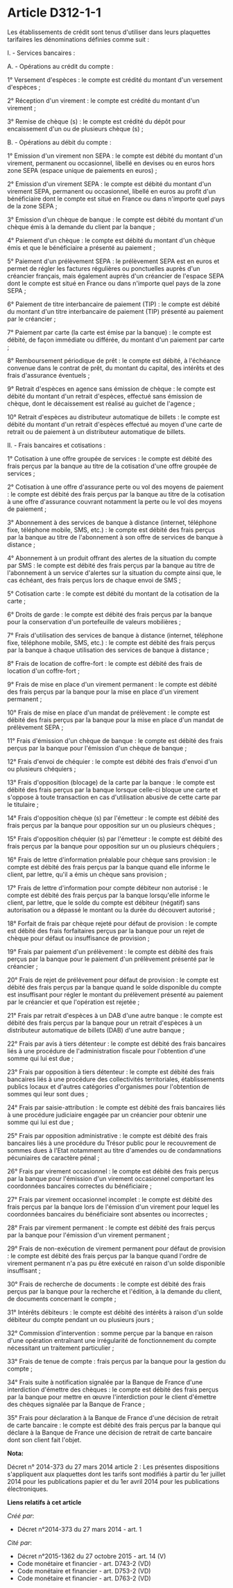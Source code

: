 # Article D312-1-1

Les établissements de crédit sont tenus d'utiliser dans leurs plaquettes tarifaires les dénominations définies comme suit : 

I. - Services bancaires : 

A. - Opérations au crédit du compte : 

1° Versement d'espèces : le compte est crédité du montant d'un versement d'espèces ; 

2° Réception d'un virement : le compte est crédité du montant d'un virement ; 

3° Remise de chèque (s) : le compte est crédité du dépôt pour encaissement d'un ou de plusieurs chèque (s) ; 

B. - Opérations au débit du compte : 

1° Emission d'un virement non SEPA : le compte est débité du montant d'un virement, permanent ou occasionnel, libellé en
devises ou en euros hors zone SEPA (espace unique de paiements en euros) ; 

2° Emission d'un virement SEPA : le compte est débité du montant d'un virement SEPA, permanent ou occasionnel, libellé en
euros au profit d'un bénéficiaire dont le compte est situé en France ou dans n'importe quel pays de la zone SEPA ; 

3° Emission d'un chèque de banque : le compte est débité du montant d'un chèque émis à la demande du client par la banque ; 

4° Paiement d'un chèque : le compte est débité du montant d'un chèque émis et que le bénéficiaire a présenté au paiement ; 

5° Paiement d'un prélèvement SEPA : le prélèvement SEPA est en euros et permet de régler les factures régulières ou
ponctuelles auprès d'un créancier français, mais également auprès d'un créancier de l'espace SEPA dont le compte est situé en
France ou dans n'importe quel pays de la zone SEPA ; 

6° Paiement de titre interbancaire de paiement (TIP) : le compte est débité du montant d'un titre interbancaire de paiement
(TIP) présenté au paiement par le créancier ; 

7° Paiement par carte (la carte est émise par la banque) : le compte est débité, de façon immédiate ou différée, du montant
d'un paiement par carte ; 

8° Remboursement périodique de prêt : le compte est débité, à l'échéance convenue dans le contrat de prêt, du montant du
capital, des intérêts et des frais d'assurance éventuels ; 

9° Retrait d'espèces en agence sans émission de chèque : le compte est débité du montant d'un retrait d'espèces, effectué
sans émission de chèque, dont le décaissement est réalisé au guichet de l'agence ; 

10° Retrait d'espèces au distributeur automatique de billets : le compte est débité du montant d'un retrait d'espèces
effectué au moyen d'une carte de retrait ou de paiement à un distributeur automatique de billets. 

II. - Frais bancaires et cotisations : 

1° Cotisation à une offre groupée de services : le compte est débité des frais perçus par la banque au titre de la cotisation
d'une offre groupée de services ; 

2° Cotisation à une offre d'assurance perte ou vol des moyens de paiement : le compte est débité des frais perçus par la
banque au titre de la cotisation à une offre d'assurance couvrant notamment la perte ou le vol des moyens de paiement ; 

3° Abonnement à des services de banque à distance (internet, téléphone fixe, téléphone mobile, SMS, etc.) : le compte est
débité des frais perçus par la banque au titre de l'abonnement à son offre de services de banque à distance ; 

4° Abonnement à un produit offrant des alertes de la situation du compte par SMS : le compte est débité des frais perçus par
la banque au titre de l'abonnement à un service d'alertes sur la situation du compte ainsi que, le cas échéant, des frais
perçus lors de chaque envoi de SMS ; 

5° Cotisation carte : le compte est débité du montant de la cotisation de la carte ; 

6° Droits de garde : le compte est débité des frais perçus par la banque pour la conservation d'un portefeuille de valeurs
mobilières ; 

7° Frais d'utilisation des services de banque à distance (internet, téléphone fixe, téléphone mobile, SMS, etc.) : le compte
est débité des frais perçus par la banque à chaque utilisation des services de banque à distance ; 

8° Frais de location de coffre-fort : le compte est débité des frais de location d'un coffre-fort ; 

9° Frais de mise en place d'un virement permanent : le compte est débité des frais perçus par la banque pour la mise en place
d'un virement permanent ; 

10° Frais de mise en place d'un mandat de prélèvement : le compte est débité des frais perçus par la banque pour la mise en
place d'un mandat de prélèvement SEPA ; 

11° Frais d'émission d'un chèque de banque : le compte est débité des frais perçus par la banque pour l'émission d'un chèque
de banque ; 

12° Frais d'envoi de chéquier : le compte est débité des frais d'envoi d'un ou plusieurs chéquiers ; 

13° Frais d'opposition (blocage) de la carte par la banque : le compte est débité des frais perçus par la banque lorsque
celle-ci bloque une carte et s'oppose à toute transaction en cas d'utilisation abusive de cette carte par le titulaire ; 

14° Frais d'opposition chèque (s) par l'émetteur : le compte est débité des frais perçus par la banque pour opposition sur un
ou plusieurs chèques ; 

15° Frais d'opposition chéquier (s) par l'émetteur : le compte est débité des frais perçus par la banque pour opposition sur
un ou plusieurs chéquiers ; 

16° Frais de lettre d'information préalable pour chèque sans provision : le compte est débité des frais perçus par la banque
quand elle informe le client, par lettre, qu'il a émis un chèque sans provision ; 

17° Frais de lettre d'information pour compte débiteur non autorisé : le compte est débité des frais perçus par la banque
lorsqu'elle informe le client, par lettre, que le solde du compte est débiteur (négatif) sans autorisation ou a dépassé le
montant ou la durée du découvert autorisé ; 

18° Forfait de frais par chèque rejeté pour défaut de provision : le compte est débité des frais forfaitaires perçus par la
banque pour un rejet de chèque pour défaut ou insuffisance de provision ; 

19° Frais par paiement d'un prélèvement : le compte est débité des frais perçus par la banque pour le paiement d'un
prélèvement présenté par le créancier ; 

20° Frais de rejet de prélèvement pour défaut de provision : le compte est débité des frais perçus par la banque quand le
solde disponible du compte est insuffisant pour régler le montant du prélèvement présenté au paiement par le créancier et que
l'opération est rejetée ; 

21° Frais par retrait d'espèces à un DAB d'une autre banque : le compte est débité des frais perçus par la banque pour un
retrait d'espèces à un distributeur automatique de billets (DAB) d'une autre banque ; 

22° Frais par avis à tiers détenteur : le compte est débité des frais bancaires liés à une procédure de l'administration
fiscale pour l'obtention d'une somme qui lui est due ; 

23° Frais par opposition à tiers détenteur : le compte est débité des frais bancaires liés à une procédure des collectivités
territoriales, établissements publics locaux et d'autres catégories d'organismes pour l'obtention de sommes qui leur sont
dues ; 

24° Frais par saisie-attribution : le compte est débité des frais bancaires liés à une procédure judiciaire engagée par un
créancier pour obtenir une somme qui lui est due ; 

25° Frais par opposition administrative : le compte est débité des frais bancaires liés à une procédure du Trésor public pour
le recouvrement de sommes dues à l'Etat notamment au titre d'amendes ou de condamnations pécuniaires de caractère pénal ; 

26° Frais par virement occasionnel : le compte est débité des frais perçus par la banque pour l'émission d'un virement
occasionnel comportant les coordonnées bancaires correctes du bénéficiaire ; 

27° Frais par virement occasionnel incomplet : le compte est débité des frais perçus par la banque lors de l'émission d'un
virement pour lequel les coordonnées bancaires du bénéficiaire sont absentes ou incorrectes ; 

28° Frais par virement permanent : le compte est débité des frais perçus par la banque pour l'émission d'un virement
permanent ; 

29° Frais de non-exécution de virement permanent pour défaut de provision : le compte est débité des frais perçus par la
banque quand l'ordre de virement permanent n'a pas pu être exécuté en raison d'un solde disponible insuffisant ; 

30° Frais de recherche de documents : le compte est débité des frais perçus par la banque pour la recherche et l'édition, à
la demande du client, de documents concernant le compte ; 

31° Intérêts débiteurs : le compte est débité des intérêts à raison d'un solde débiteur du compte pendant un ou plusieurs
jours ; 

32° Commission d'intervention : somme perçue par la banque en raison d'une opération entraînant une irrégularité de
fonctionnement du compte nécessitant un traitement particulier ; 

33° Frais de tenue de compte : frais perçus par la banque pour la gestion du compte ; 

34° Frais suite à notification signalée par la Banque de France d'une interdiction d'émettre des chèques : le compte est
débité des frais perçus par la banque pour mettre en œuvre l'interdiction pour le client d'émettre des chèques signalée par
la Banque de France ; 

35° Frais pour déclaration à la Banque de France d'une décision de retrait de carte bancaire : le compte est débité des frais
perçus par la banque qui déclare à la Banque de France une décision de retrait de carte bancaire dont son client fait
l'objet.

**Nota:**

Décret n° 2014-373 du 27 mars 2014 article 2 : Les présentes dispositions s'appliquent aux plaquettes dont les tarifs sont
modifiés à partir du 1er juillet 2014 pour les publications papier et du 1er avril 2014 pour les publications électroniques.

**Liens relatifs à cet article**

_Créé par_:

  - Décret n°2014-373 du 27 mars 2014 - art. 1

_Cité par_:

  - Décret n°2015-1362 du 27 octobre 2015 - art. 14 (V)
  - Code monétaire et financier - art. D743-2 (VD)
  - Code monétaire et financier - art. D753-2 (VD)
  - Code monétaire et financier - art. D763-2 (VD)
